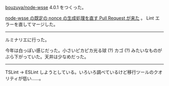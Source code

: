 [bouzuya/node-wsse][] 4.0.1 をつくった。

[node-wsse の既定の nonce の生成処理を直す Pull Request が来た](https://github.com/bouzuya/node-wsse/pull/8) 。 Lint エラーを直してマージした。

---

ルミナリエに行った。

今年は白っぽい感じだった。小さいピカピカ光る球 (?) カゴ (?) みたいなものがぶら下がっていた。天井は少なめだった。

---

TSLint → ESLint しようとしている。いろいろ調べているけど移行ツールのクオリティが低い……。

[bouzuya/node-wsse]: https://github.com/bouzuya/node-wsse

